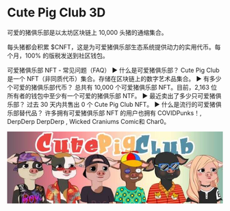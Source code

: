 # Cute Pig Club 3D

可爱的猪俱乐部是以太坊区块链上 10,000 头猪的通缩集合。

每头猪都会积累 $CNFT，这是为可爱猪俱乐部生态系统提供动力的实用代币。每个月，100% 的版税发送到社区钱包。

可爱猪俱乐部 NFT - 常见问题（FAQ）
▶ 什么是可爱猪俱乐部？
Cute Pig Club 是一个 NFT（非同质代币）集合。存储在区块链上的数字艺术品集合。
▶ 有多少个可爱的猪俱乐部代币？
总共有 10,000 个可爱猪俱乐部 NFT。目前，2,163 位所有者的钱包中至少有一个可爱的猪俱乐部 NTF。
▶ 最近卖出了多少只可爱猪俱乐部？
过去 30 天内共售出 0 个 Cute Pig Club NFT。
▶ 什么是流行的可爱猪俱乐部替代品？
许多拥有可爱猪俱乐部 NFT 的用户也拥有 COVIDPunks！, DerpDerp DerpDerp , Wicked Craniums Comic和 Char0。

![nft](600x200.jpg)

